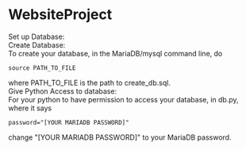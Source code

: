 # WebsiteProject
Set up Database:  
Create Database:  
To create your database, in the MariaDB/mysql command line, do
```
source PATH_TO_FILE
```
where PATH_TO_FILE is the path to create_db.sql.  
Give Python Access to database:  
For your python to have permission to access your database, in db.py, where it says
```
password="[YOUR MARIADB PASSWORD]"
```
change "[YOUR MARIADB PASSWORD]" to your MariaDB password.
